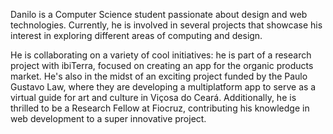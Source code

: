 Danilo is a Computer Science student passionate about design and web technologies. Currently, he is involved in several projects that showcase his interest in exploring different areas of computing and design.

He is collaborating on a variety of cool initiatives: he is part of a research project with ibiTerra, focused on creating an app for the organic products market. He's also in the midst of an exciting project funded by the Paulo Gustavo Law, where they are developing a multiplatform app to serve as a virtual guide for art and culture in Viçosa do Ceará. Additionally, he is thrilled to be a Research Fellow at Fiocruz, contributing his knowledge in web development to a super innovative project.
